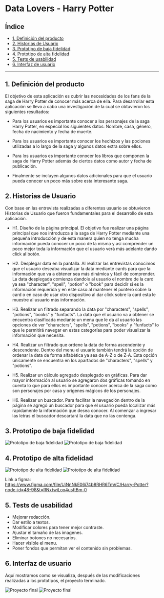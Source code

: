 # Data Lovers - Harry Potter

## Índice

* [1. Definición del producto](#1-definición-del-producto)
* [2. Historias de Usuario](#2-historias-de-usuario)
* [3. Prototipo de baja fidelidad](#3-prototipo-de-baja-fidelidad)
* [4. Prototipo de alta fidelidad](#4-prototipo-de-alta-fidelidad)
* [5. Tests de usabilidad](#5-tests-de-usabilidad)
* [6. Interfaz de usuario](#6-interfaz-de-usuario)

***

## 1. Definición del producto

El objetivo de esta aplicación es cubrir las necesidades de los fans de la saga de Harry Potter de conocer más acerca de ella. Para desarrollar esta aplicación se llevo a cabo una investigación de la cual se obtuvieron los siguientes resultados:

* Para los usuarios es importante conocer a los personajes de la saga Harry Potter, en especial los siguientes datos: Nombre, casa, género, fecha de nacimiento y fecha de muerte.

* Para los usuarios es importante conocer los hechizos y las pociones utilizadas a lo largo de la saga y algunos datos extra sobre ellos.

* Para los usuarios es importante conocer los libros que componen la saga de Harry Potter además de ciertos datos como autor y fecha de publicación.

* Finalmente se incluyen algunos datos adicionales para que el usuario pueda conocer un poco más sobre esta interesante saga.
## 2. Historias de Usuario

Con base en las entrevista realizadas a diferentes usuario se obtuvieron Historias de Usuario que fueron fundamentales para el desarrollo de esta aplicación.

* H1. Diseño de la página principal.
El objetivo fue realizar una página principal que nos introduzca a la saga de Harry Potter mediante una pequeña introducción y de esta manera quien no tenga mucha información pueda conocer un poco de la misma y así comprender un poco mejor toda la información que el usuario verá más adelante dando click al botón.

* H2. Desplegar data en la pantalla.
Al realizar las entrevistas conocimos que el usuario deseaba visualizar la data mediante cards para que la información que va a obtener sea más dinámica y fácil de comprender.
La data desplegada comienza dandole al usuario el nombre de la card ya sea "character", "spell", "potion" o "book" para decidir si es la información requerida y en este caso al mantener el puntero sobre la card o en caso de usar otro dispositivo al dar click sobre la card esta le muestre al usuario más información.

* H3. Realizar un filtrado separando la data por "characters", "spells", "potions", "books" y "funfacts".
La data que el usuario va a obtener se encuentra clasificada mediante un menu que le da al usuario las opciones de ver "characters", "spells", "potions", "books" y "funfacts" lo que le permitirá navegar en estas categorías para poder visualizar la información que necesita.

* H4. Realizar un filtrado que ordene la data de forma ascendente y descendente.
Dentro del menu el usuario también tendrá la opción de ordenar la data de forma alfabética ya sea de A-Z o de Z-A.
Esta opción únicamente se encuentra en los apartados de "characters", "spells" y "potions".

* H5. Realizar un cálculo agregado desplegado en gráficas.
Para dar mayor información al usuario se agregaron dos gráficas tomando en cuenta lo que para ellos es importante conocer acerca de la saga como son personajes por casa y origenes mágicos de los personajes.

* H6. Realizar un buscador.
Para facilitar la navegación dentro de la página se agregó un buscador para que el usuario pueda localizar más rapidamente la información que desea conocer. Al comenzar a ingresar las letras el buscador descartará la data que no las contenga. 
## 3. Prototipo de baja fidelidad

![Prototipo de baja fidelidad](/src/img/P-bajaF%202.jpg)
![Prototipo de baja fidelidad](/src/img/P-bajaF%20(2).jpg)

## 4. Prototipo de alta fidelidad

![Prototipo de alta fidelidad](/src/img/PAFprincipal.png)
![Prototipo de alta fidelidad](/src/img/PAFmenu.png)

Link a figma: https://www.figma.com/file/UiNnNkE06i74b8RHR6TmVC/Harry-Potter?node-id=48-98&t=RNxtwiLoo4usftBm-0

## 5. Tests de usabilidad

* Mejorar redacción.
* Dar estilo a textos.
* Modificar colores para tener mejor contraste.
* Ajustar el tamaño de las imagenes.
* Eliminar botones no necesarios.
* Hacer visible el menu.
* Poner fondos que permitan ver el contenido sin problemas.
## 6. Interfaz de usuario

Aquí mostramos como se visualiza, después de las modificaciones realizadas a los prototipos, el proyecto terminado.

![Proyecto final](/src/img/Pagina%20prin%20final.png)
![Proyecto final](/src/img/Cards.png)